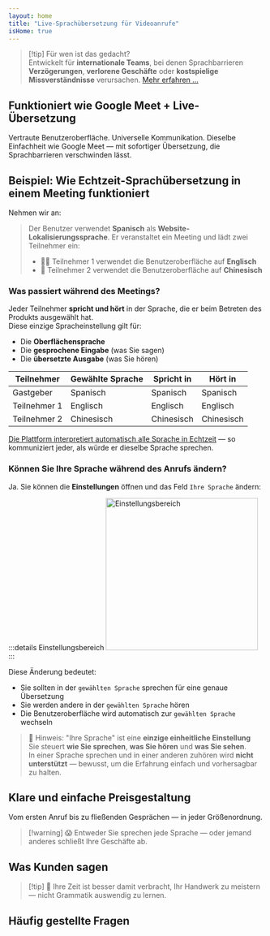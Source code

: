 ```yaml
---
layout: home
title: "Live-Sprachübersetzung für Videoanrufe"
isHome: true
---
```


<HeroSection title="Treffen Sie sich in **jeder** Sprache" :typingSpeed="10" text="Live-Sprachübersetzung in **Videoanrufen** — schnelle, klare, grenzenlose Kommunikation.">
<NavButton buttonLabel="Wie es funktioniert" buttonClass="brand" to="/#HowItWorks" />
<NavButton buttonLabel="Assistent" buttonClass="alt" to="/chat" />
</HeroSection>

<span id="1"></span>
<FeatureBlock
    :card="{
      title: 'Übersetzung ≠ Verstehen. Hier ist, was als nächstes kommt.',
      details: 'Unabhängig von der Sprache wird Ihre Stimme gehört — und verstanden — als würden Sie dieselbe Sprache sprechen.',
      items: [
        '✧ Natürlich, in [Echtzeit](./product/overview/how-it-works), und ohne Untertitel oder Verzögerung.',
        '✧ KI-gestützte Interpretation erfasst Tonfall, Absicht und branchenspezifische Terminologie.',
      ],
      link: './product/overview/what-is-intermind',
      src: {
        light: '/media-kit/animals-cartoon-3-2.png',
        dark: '/1d.png',
      },
      inversion: false,
    }"
  />

<span id="2"></span>
<FeatureBlock
    :card="{
      title: 'Der Verstand in Ihren Meetings',
      details: 'InterMind verwandelt jeden mehrsprachigen Anruf in klares, durchsuchbares Wissen.',
      items: [
        '✧ **Fragen Sie alles** — KI findet Antworten **in all Ihren Meetings**.',
        '✧ Extrahiert automatisch Aufgaben, Verantwortliche und Fristen.',
        '✧ Fasst wichtige Punkte in jeder Sprache zusammen — sofort.',
      ],
      link: './product/overview/how-it-works#🧩-deep-memory-deep-understanding',
      src: {
        light: '/2l.png',
        dark: '/2d.png',
      },
      inversion: true,
    }"
  />

<span id="3"></span>
<FeatureBlock
    :card="{
      title: 'Entwickelt für ernsthafte Meetings — nicht nur zum Reden',
      details: 'InterMind ist eine [professionelle Video-Meeting-Plattform](./product/overview/video-meeting-platform), kein leichtgewichtiges Add-on oder Plugin.',
      items: [
        '✧ 1080p-Auflösung, intelligente Geräuschunterdrückung, Terminplanung, Moderation, Bildschirmfreigabe, Aufzeichnung, Untertitelung, Teilnehmer-Chat und Kalenderintegration — alles eingebaut, **sofort einsatzbereit**.',
      ],
      link: './product/overview/video-meeting-platform',
      src: {
        light: '/3l.mp4',
        dark: '/3d.mp4',
      },
      inversion: false,
    }"
  />

<span id="4"></span>
<FeatureBlock
    :card="{
      title: 'Datenschutz, wo es darauf ankommt',
      details: 'InterMind ist für vertrauenskritische Gespräche entwickelt — wo Datenschutz und Kontrolle am wichtigsten sind.',
      items: ['✧ [Datenschutzzonen](./product/overview/privacy-architecture) — EU, USA, Südostasien', '✧ **Null Datentraining**. Kein Zugriff durch Dritte.'],
      link: './product/overview/privacy-architecture',
      src: {
        light: '/4l.png',
        dark: '/4d.png',
      },
      inversion: true,
    }"
  />

> [!tip] Für wen ist das gedacht?  
> Entwickelt für **internationale Teams**, bei denen Sprachbarrieren **Verzögerungen**, **verlorene Geschäfte** oder **kostspielige Missverständnisse** verursachen. [Mehr erfahren ...](./product/overview/markets)

## Funktioniert wie Google Meet + Live-Übersetzung

Vertraute Benutzeroberfläche. Universelle Kommunikation. Dieselbe Einfachheit wie Google Meet — mit sofortiger Übersetzung, die Sprachbarrieren verschwinden lässt.

<span id="HowItWorks"></span>

<FeatureCards
    :features="[
      {
        title: 'Kostenlos registrieren',
        details: 'Wählen Sie Ihre Sprache und [erstellen Sie ein Konto](#Pricing).',
        icon: {
          light: '/signUp.png',
          dark: '/signUp.png',
        },
      },
      {
        title: 'Meeting starten',
        details: 'Sofort erstellen oder im Voraus planen.',
        icon: {
          light: '/start.png',
          dark: '/start.png',
        },
      },
      {
        title: 'Am Meeting teilnehmen',
        details: 'Link klicken, Namen eingeben, sofort beitreten.',
        icon: {
          light: '/join.png',
          dark: '/join.png',
        },
      },
      {
        title: 'In Ihrer Sprache sprechen',
        details: 'Jeder spricht und hört in seiner eigenen Sprache.',
        icon: {
          light: '/meeting.png',
          dark: '/meeting.png',
        },
      },
    ]"
  />

<span id="Example"></span>

## Beispiel: Wie Echtzeit-Sprachübersetzung in einem Meeting funktioniert

Nehmen wir an:

> Der Benutzer verwendet **Spanisch** als **Website-Lokalisierungssprache**. Er veranstaltet ein Meeting und lädt zwei Teilnehmer ein:
>
> - 🧑‍💼 Teilnehmer 1 verwendet die Benutzeroberfläche auf **Englisch**
> - 👩 Teilnehmer 2 verwendet die Benutzeroberfläche auf **Chinesisch**

### Was passiert während des Meetings?

Jeder Teilnehmer **spricht und hört** in der Sprache, die er beim Betreten des Produkts ausgewählt hat.  
Diese einzige Spracheinstellung gilt für:

- Die **Oberflächensprache**
- Die **gesprochene Eingabe** (was Sie sagen)
- Die **übersetzte Ausgabe** (was Sie hören)

| Teilnehmer    | Gewählte Sprache | Spricht in | Hört in  |
| ------------- | ---------------- | ---------- | -------- |
| Gastgeber     | Spanisch         | Spanisch   | Spanisch |
| Teilnehmer 1  | Englisch         | Englisch   | Englisch |
| Teilnehmer 2  | Chinesisch       | Chinesisch | Chinesisch |

[Die Plattform interpretiert automatisch alle Sprache in Echtzeit](./product/overview/how-it-works) — so kommuniziert jeder, als würde er dieselbe Sprache sprechen.

### Können Sie Ihre Sprache während des Anrufs ändern?

Ja. Sie können die **Einstellungen** öffnen und das Feld `Ihre Sprache` ändern:

:::details Einstellungsbereich
<img src="/settings.png" alt="Einstellungsbereich" width="300px" />
:::

Diese Änderung bedeutet:

- Sie sollten in der `gewählten Sprache` sprechen für eine genaue Übersetzung
- Sie werden andere in der `gewählten Sprache` hören
- Die Benutzeroberfläche wird automatisch zur `gewählten Sprache` wechseln

> 📌 Hinweis: "Ihre Sprache" ist eine **einzige einheitliche Einstellung**  
> Sie steuert **wie Sie sprechen**, **was Sie hören** und **was Sie sehen**.  
> In einer Sprache sprechen und in einer anderen zuhören wird **nicht unterstützt** — bewusst, um die Erfahrung einfach und vorhersagbar zu halten.

## Klare und einfache Preisgestaltung

Vom ersten Anruf bis zu fließenden Gesprächen — in jeder Größenordnung.

<span id="Pricing"></span>

<PricingPlans
    :plans="[
      {
        title: '**Basic** &nbsp 1 Benutzer',
        price: '**Kostenlos**',
        details: 'keine Kreditkarte erforderlich',
        items: [
          '**25** Meetings',
          '**100** Teilnehmer Video-Meetings [💬](#3)',
          '**30** GB gemeinsamer Speicher pro Benutzer',
          'Suche in allen Ihren Meetings [💬](#2)',
          'Simultandolmetschen [💬](#1)',
        ],
      },
      {
        title: '**Pro**  &nbsp 1-99 Benutzer',
        price: '**20 €** /Monat/Benutzer, jährlich abgerechnet',
        details: 'oder 25 € monatlich abgerechnet',
        items: [
          '**Unbegrenzte** Meetings',
          '**150** Teilnehmer Video-Meetings [💬](#3)',
          '**2** TB gemeinsamer Speicher pro Benutzer',
          'Suche in allen Ihren Meetings [💬](#2)',
          'Simultandolmetschen [💬](#1)',
        ],
      },
      {
        title: '**Business** &nbsp 100+ Benutzer',
        price: '**Individuelle Preisgestaltung**',
        details: 'Für Datenschutz entwickelt',
        items: [
          '**Unbegrenzte** Meetings',
          '**500** Teilnehmer Video-Meetings [💬](#3)',
          '**5** TB gemeinsamer Speicher pro Benutzer',
          'Suche in allen Ihren Meetings [💬](#2)',
          'Simultandolmetschen [💬](#1)',
          '**Privacy Zones** [💬](#4)',
        ],
      },
    ]">
<AuthButton text="Kostenlos testen" buttonClass="brand" eventName="try_it_attempt" />
<AuthButton text="Jetzt kaufen" buttonClass="alt" mode="checkout" eventName="buy_now_attempt" />
<ContactForm buttonText="Mit unserem Team sprechen" buttonClass="alt" />
</PricingPlans>

> [!warning] 😱 Entweder Sie sprechen jede Sprache — oder jemand anderes schließt Ihre Geschäfte ab.

<span id="Testimonials"></span>

## Was Kunden sagen

<AutoScrollTestimonials testimonialsUrl="/testimonials.json"/>

> [!tip] 🥇 Ihre Zeit ist besser damit verbracht, Ihr Handwerk zu meistern — nicht Grammatik auswendig zu lernen.

## Häufig gestellte Fragen

<span id="FAQ"></span>

<AccordionGroup
    :items="[
      {
        q: 'Welche Sprachen unterstützt InterMind für die Dolmetschung?',
        a: 'InterMind unterstützt **Echtzeit-Dolmetschung** in den folgenden 19 Sprachen:<br><br>- العربية (ar) – Arabisch<br>- Čeština (cs) – Tschechisch<br>- Deutsch (de) – Deutsch<br>- English (en) – Englisch<br>- Español (es) – Spanisch<br>- Français (fr) – Französisch<br>- हिन्दी (hi) – Hindi<br>- Magyar (hu) – Ungarisch<br>- Italiano (it) – Italienisch<br>- 日本語 (ja) – Japanisch<br>- 한국어 (ko) – Koreanisch<br>- Nederlands (nl) – Niederländisch<br>- Polski (pl) – Polnisch<br>- Português (pt) – Portugiesisch<br>- Русский (ru) – Russisch<br>- Türkçe (tr) – Türkisch<br>- 中文 (zh) – Chinesisch<br><br>Wir erweitern diese Liste kontinuierlich — neue Sprachen werden mit jeder größeren Version hinzugefügt.',
      },
      {
        q: 'Was ist ein lizenzierter Benutzer und was ist ein Teilnehmer?',
        a: 'Ein *lizenzierter Benutzer* hat eine kostenlose oder kostenpflichtige Meeting-Lizenz und kann Meetings innerhalb der Grenzen seines Plans planen. *Teilnehmer* sind Eingeladene — sie **benötigen kein Konto oder Lizenz** zum Beitreten und können sich von jedem Gerät **kostenlos** verbinden.',
      },
      {
        q: 'Wie viele Personen können eine InterMind-Lizenz verwenden?',
        a: 'Jeder *lizenzierte Benutzer* kann **unbegrenzt viele Meetings** veranstalten. Wenn mehrere Teammitglieder gleichzeitig Meetings veranstalten müssen, benötigt jeder eine eigene Lizenz.',
      },
      {
        q: 'Wie lange kann ein Meeting maximal dauern?',
        a: 'Meetings können in allen Plänen bis zu **24 Stunden** dauern.',
      },
      {
        q: 'Gibt es eine Begrenzung für die Anzahl der Meetings, die ich veranstalten kann?',
        a: 'Der *Free Basic*-Plan beinhaltet **25 kostenlose Meetings**. *Pro*- und *Business*-Pläne bieten unbegrenzte Meetings mit mehr Teilnehmern und Kontrolle.',
      },
      {
        q: 'Wie gewährleistet InterMind Datenschutz und Sicherheit?',
        a: 'InterMind ist **standardmäßig privat**. Alle Daten werden in Ihrer ausgewählten **Datenschutzzone** verarbeitet und gespeichert — _EU_, _USA_ oder _Asien_. Wir entsprechen der [**DSGVO**](https://gdpr.eu), [**CCPA**](https://oag.ca.gov/privacy/ccpa) und UAE PDPL und **verwenden niemals Ihre Inhalte** für Training oder Zugriff durch Dritte. Erweiterte [Datenschutzzonen-Kontrolle](./product/overview/privacy-architecture) ist im **Business**-Plan verfügbar.',
      },
      {
        q: 'Kann ich InterMind vor dem Kauf eines Plans testen?',
        a: 'Absolut. Der *Free Basic*-Plan gibt Ihnen vollen Zugang zu den Kernfunktionen mit **25 kostenlosen Meetings** — einschließlich **Simultandolmetschung** und **Meeting-Suche**. Keine Kreditkarte erforderlich. Jederzeit upgraden.',
      },
      {
        q: 'Was ist, wenn ich Hilfe oder Support benötige?',
        a: 'Support ist über unser [Hilfezentrum](./resources/help) verfügbar. *Business*-Benutzer erhalten **vorrangigen Support** mit einem dedizierten Ansprechpartner.',
      },
      {
        q: 'Wie verwalte ich mein Abonnement (Upgrade, Downgrade oder Kündigung)?',
        a: 'Sie können Ihren Plan jederzeit über Ihre **Kontoeinstellungen** ändern. Änderungen werden **sofort** wirksam. Bei Kündigungen werden *monatliche Pläne* am Ende des Abrechnungszyklus gekündigt. *Jahrespläne* können für eine **anteilige Rückerstattung** gekündigt werden.',
      },
      {
        q: 'Kann ich InterMind für Webinare oder große Veranstaltungen verwenden?',
        a: 'Ja. *Pro*- und *Business*-Pläne sind ideal für **große Meetings und Webinare** — mit Unterstützung für bis zu **500 Teilnehmer** im *Business*-Plan.',
      },
    ]"/>

<HomeFooter
    :columns="[
      {
        title: 'PRODUKT',
        links: [
          { text: 'Übersicht', link: './product/overview/what-is-intermind' },
          { text: 'Erste Schritte', link: './product/guide/getting-started' },
          { text: 'Testimonials', link: '#Testimonials' },
          { text: 'Preise', link: '#Pricing' },
        ],
      },
      {
        title: 'SUPPORT',
        links: [
          { text: 'Support erhalten', link: './resources/help' },
          { text: 'FAQ', link: '#FAQ' },
          { text: 'Datenschutzrichtlinie', link: './resources/company/Privacy-Policy' },
          { text: 'KI-Rechtsleitfaden', link: './resources/company/Legal-Regulations-for-AI-Services' },
          { text: 'Service-Status', link: 'https://status.mind.com/' },
          // { text: 'Privacy Settings', link: '#' },
        ],
      },
      {
        title: 'RESSOURCEN',
        links: [
          { text: 'Blog', link: './blog' },
          { text: 'Marken-Assets', link: './resources/media-kit' },
          { text: 'KI API / LLM Docs', link: 'https://mind.com/llms-full.txt' },
        ],
      },
      {
        title: 'UNTERNEHMEN',
        links: [
          { text: 'Über uns', link: './resources/company/about' },
          { text: 'Team', link: './resources/company/team' },
          // { text: 'Careers', link: './resources/company/careers' },
          { text: 'Kontakte', link: './resources/company/contacts' },
        ],
      },
    ]"/>